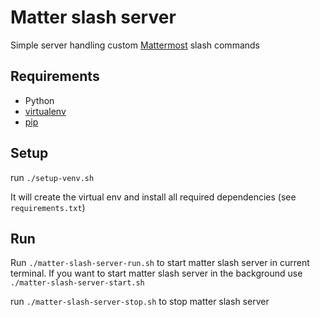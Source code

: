 # Matter slash server #
Simple server handling custom [Mattermost](https://www.mattermost.org) slash commands

## Requirements ##
 - Python
 - [virtualenv](https://virtualenv.readthedocs.io/en/latest)
 - [pip](https://packaging.python.org/install_requirements_linux/#installing-pip-setuptools-wheel-with-linux-package-managers)

## Setup ##
run `./setup-venv.sh`

It will create the virtual env and install all required dependencies (see `requirements.txt`)

## Run ##
Run `./matter-slash-server-run.sh` to start matter slash server in current terminal. If you want to start matter slash server in the background use `./matter-slash-server-start.sh`
  
run `./matter-slash-server-stop.sh` to stop matter slash server
